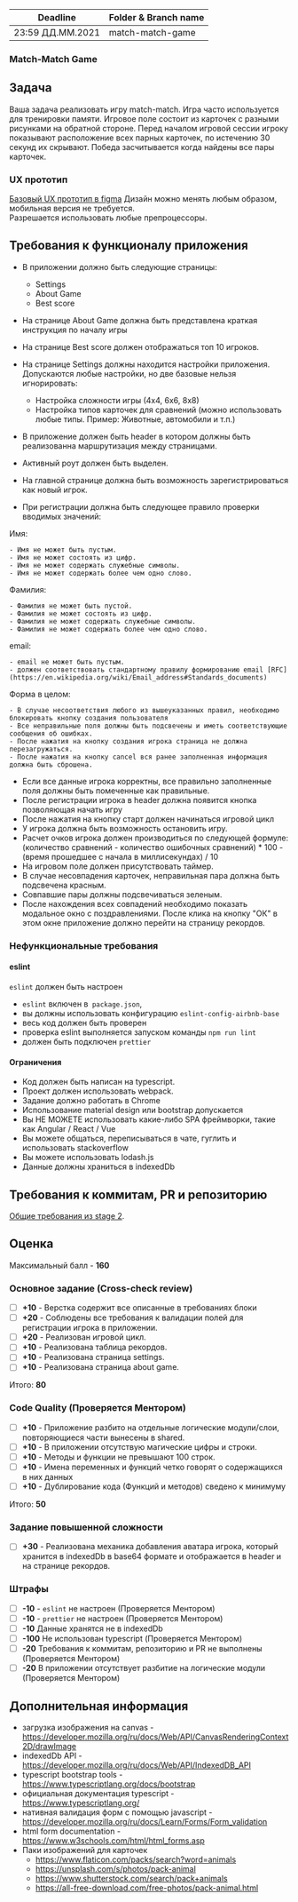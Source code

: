 | Deadline  | Folder & Branch name |
|-----------|-------------|
| 23:59 ДД.ММ.2021 | match-match-game |

### Match-Match Game 

## Задача

Ваша задача реализовать игру match-match. Игра часто используется для тренировки памяти. Игровое поле состоит из карточек
с разными рисунками на обратной стороне. Перед началом игровой сессии игроку показывают расположение всех парных карточек, по
истечению 30 секунд их скрывают. Победа засчитывается когда найдены все пары карточек.

### UX прототип

[Базовый UX прототип в figma](https://www.figma.com/file/nE1hG7VIpX8mQ0BbPEF29I/Match-match-game?node-id=1%3A1960)
Дизайн можно менять любым образом, мобильная версия не требуется.  
Разрешается использовать любые препроцессоры.

## Требования к функционалу приложения

* В приложении должно быть следующие страницы: 
    - Settings
    - About Game
    - Best score
* На странице About Game должна быть представлена краткая инструкция по началу игры
* На странице Best score должен отображаться топ 10 игроков.
* На странице Settings должны находится настройки приложения. Допускаются любые настройки, но две базовые нельзя игнорировать:
    - Настройка сложности игры (4х4, 6х6, 8х8)
    - Настройка типов карточек для сравнений (можно использовать любые типы. Пример: Животные, автомобили и т.п.)

* В приложение должен быть header в котором должны быть реализованна маршрутизация между страницами.
* Активный роут должен быть выделен.
* На главной странице должна быть возможность зарегистрироваться как новый игрок.
* При регистрации должна быть следующее правило проверки вводимых значений:

Имя: 

    - Имя не может быть пустым.
    - Имя не может состоять из цифр.
    - Имя не может содержать служебные символы.
    - Имя не может содержать более чем одно слово.  

Фамилия: 

    - Фамилия не может быть пустой.
    - Фамилия не может состоять из цифр.
    - Фамилия не может содержать служебные символы.
    - Фамилия не может содержать более чем одно слово.  

email: 

    - email не может быть пустым.
    - должен соответствовать стандартному правилу формированию email [RFC](https://en.wikipedia.org/wiki/Email_address#Standards_documents)

Форма в целом: 

    - В случае несоответствия любого из вышеуказанных правил, необходимо блокировать кнопку создания пользователя
    - Все неправильные поля должны быть подсвечены и иметь соответствующие сообщения об ошибках.
    - После нажатия на кнопку создания игрока страница не должна перезагружаться.
    - После нажатия на кнопку cancel вся ранее заполненная информация должна быть сброшена.

* Если все данные игрока корректны, все правильно заполненные поля должны быть помеченные как правильные.
* После регистрации игрока в header должна появится кнопка позволяющая начать игру
* После нажатия на кнопку старт должен начинаться игровой цикл
* У игрока должна быть возможность остановить игру. 
* Расчет очков игрока должен производиться по следующей формуле: (количество сравнений - количество ошибочных сравнений) * 100 - (время прошедшее с начала в миллисекундах) / 10 
* На игровом поле должен присутствовать таймер.
* В случае несовпадения карточек, неправильная пара должна быть подсвечена красным.
* Совпавшие пары должны подсвечиваться зеленым.
* После нахождения всех совпадений необходимо показать модальное окно с поздравлениями. После клика на кнопку "ОК" в этом окне
приложение должно перейти на страницу рекордов.

### Нефункциональные требования
#### eslint
`eslint` должен быть настроен

- `eslint` включен в` package.json`,
- вы должны использовать конфигурацию `eslint-config-airbnb-base`
- весь код должен быть проверен
- проверка eslint выполняется запуском команды `npm run lint`
- должен быть подключен `prettier`

#### Ограничения
- Код должен быть написан на typescript.
- Проект должен использовать webpack.
- Задание должно работать в Chrome
- Использование material design или bootstrap допускается
- Вы НЕ МОЖЕТЕ использовать какие-либо SPA фреймворки, такие как Angular / React / Vue
- Вы можете общаться, переписываться в чате, гуглить и использовать stackoverflow
- Вы можете использовать lodash.js
- Данные должны храниться в indexedDb

## Требования к коммитам, PR и репозиторию

[Общие требования из stage 2](https://github.com/rolling-scopes-school/docs/blob/master/docs/stage2.md).

## Оценка

Максимальный балл - **160**

### Основное задание (Cross-check review)

- [ ] **+10** - Верстка содержит все описанные в требованиях блоки
- [ ] **+20** - Соблюдены все требования к валидации полей для регистрации игрока в приложении.
- [ ] **+20** - Реализован игровой цикл.
- [ ] **+10** - Реализована таблица рекордов.
- [ ] **+10** - Реализована страница settings.
- [ ] **+10** - Реализована страница about game.

Итого: **80**

### Code Quality (Проверяется Ментором)
- [ ] **+10** - Приложение разбито на отдельные логические модули/слои, повторяющиеся части вынесены в shared.
- [ ] **+10** - В приложении отсутствую магические цифры и строки.
- [ ] **+10** - Методы и функции не превышают 100 строк.
- [ ] **+10** - Имена переменных и функций четко говорят о содержащихся в них данных
- [ ] **+10** - Дублирование кода (Функций и методов) сведено к минимуму

Итого: **50**

### Задание повышенной сложности
- [ ] **+30** - Реализована механика добавления аватара игрока, который хранится в indexedDb в base64 формате и отображается в header и на странице рекордов.

### Штрафы
- [ ] **-10** - `eslint` не настроен (Проверяется Ментором)
- [ ] **-10** - `prettier` не настроен (Проверяется Ментором)
- [ ] **-10** Данные хранятся не в indexedDb 
- [ ] **-100** Не использован typescript (Проверяется Ментором)
- [ ] **-20** Требования к коммитам, репозиторию и PR не выполнены (Проверяется Ментором)
- [ ] **-20** В приложении отсутствует разбитие на логические модули (Проверяется Ментором)

## Дополнительная информация
- загрузка изображения на canvas - https://developer.mozilla.org/ru/docs/Web/API/CanvasRenderingContext2D/drawImage
- indexedDb API - https://developer.mozilla.org/ru/docs/Web/API/IndexedDB_API
- typescript bootstrap tools - https://www.typescriptlang.org/docs/bootstrap
- официальная документация typescript - https://www.typescriptlang.org/
- нативная валидация форм с помощью javascript - https://developer.mozilla.org/ru/docs/Learn/Forms/Form_validation
- html form documentation - https://www.w3schools.com/html/html_forms.asp
- Паки изображений для карточек 
    - https://www.flaticon.com/packs/search?word=animals 
    - https://unsplash.com/s/photos/pack-animal 
    - https://www.shutterstock.com/search/pack+animals 
    - https://all-free-download.com/free-photos/pack-animal.html
